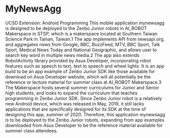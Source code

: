 # MyNewsAgg
UCSD Extension: Android Programming
This mobile application mynewsagg is designed to be deployed to the Zenbo Junior robots in AI_ROBOT Makerspace in STSP, which is a makerspace located at Southern Taiwan Science Park in Tainan, Taiwan.1 The app implements API from newsapi.org, and aggregates news from Google, BBC, BuzzFeed, MTV, BBC Sport, Talk Sport, Medical News Today and National Geographic, and allows user to search key word in multiple news media.2 The app also extends RobotActivity library provided by Asus Developer, incorporating robot features such as speech to text, text to speech and wheel lights. It is an app build to be an app example of Zenbo Junior SDK like those available for download on Asus Developer website, which will all potentially be the reference or lecture material for summer class at AI_ROBOT Makerspace.3 The Makerspace hosts several summer curriculums for Junior and Senior high students, and looks to expand the curriculum that teaches programming in Zenbo Junior SDK. Since Zenbo Junior robot is a relatively new Android device, which was released in May, 2019, it still lacks applications that are specifically designed for its SDK at the time of designing this app, summer of 2020. Therefore, this application mynewsagg is to be deployed to the Zenbo Junior robots, expanding from app examples downloaded from Asus Developer to be the reference material available for summer class attendees.
